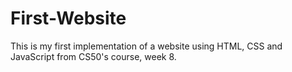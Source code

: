 # First-Website
This is my first implementation of a website using HTML, CSS and JavaScript from CS50's course, week 8.
